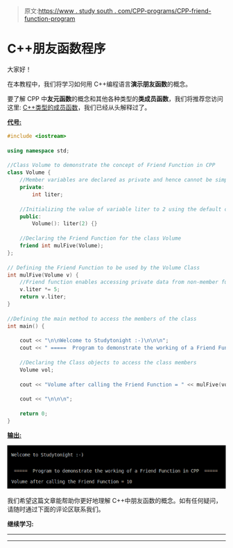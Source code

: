 > 原文:[https://www . study south . com/CPP-programs/CPP-friend-function-program](https://www.studytonight.com/cpp-programs/cpp-friend-function-program)

# C++朋友函数程序

大家好！

在本教程中，我们将学习如何用 C++编程语言**演示朋友函数**的概念。

要了解 CPP 中**友元函数**的概念和其他各种类型的**类成员函数**，我们将推荐您访问这里: [C++类型的成员函数](https://www.studytonight.com/cpp/types-of-member-function.php)，我们已经从头解释过了。

<u>**代号:**</u>

```cpp
#include <iostream>

using namespace std;

//Class Volume to demonstrate the concept of Friend Function in CPP
class Volume {
    //Member variables are declared as private and hence cannot be simply accessed from outside the class
    private:
        int liter;

    //Initializing the value of variable liter to 2 using the default constructor
    public:
        Volume(): liter(2) {}

    //Declaring the Friend Function for the class Volume
    friend int mulFive(Volume);
};

// Defining the Friend Function to be used by the Volume Class
int mulFive(Volume v) {
    //Friend function enables accessing private data from non-member function
    v.liter *= 5;
    return v.liter;
}

//Defining the main method to access the members of the class
int main() {

    cout << "\n\nWelcome to Studytonight :-)\n\n\n";
    cout << " =====  Program to demonstrate the working of a Friend Function in CPP  ===== \n\n";

    //Declaring the Class objects to access the class members
    Volume vol;

    cout << "Volume after calling the Friend Function = " << mulFive(vol);

    cout << "\n\n\n";

    return 0;
}
```

<u>**输出:**</u>

![C++ friend function](img/0636048a8f53aa0ed9bd30222c5aac8c.png)

我们希望这篇文章能帮助你更好地理解 C++中朋友函数的概念。如有任何疑问，请随时通过下面的评论区联系我们。

**继续学习:**

* * *

* * *
